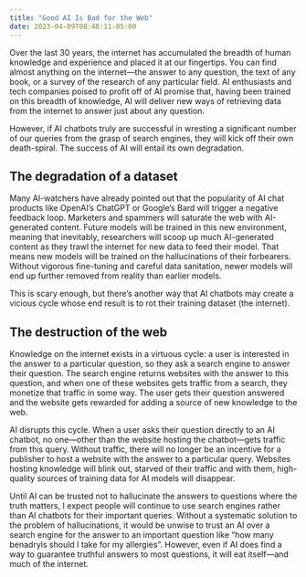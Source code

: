 ```yaml
---
title: "Good AI Is Bad for the Web"
date: 2023-04-09T00:48:11-05:00
---
```


Over the last 30 years, the internet has accumulated the breadth of human knowledge and experience and placed it at our fingertips. You can find almost anything on the internet—the answer to any question, the text of any book, or a survey of the research of any particular field. AI enthusiasts and tech companies poised to profit off of AI promise that, having been trained on this breadth of knowledge, AI will deliver new ways of retrieving data from the internet to answer just about any question.

However, if AI chatbots truly are successful in wresting a significant number of our queries from the grasp of search engines, they will kick off their own death-spiral. The success of AI will entail its own degradation.

## The degradation of a dataset
Many AI-watchers have already pointed out that the popularity of AI chat products like OpenAI’s ChatGPT or Google’s Bard will trigger a negative feedback loop. Marketers and spammers will saturate the web with AI-generated content. Future models will be trained in this new environment, meaning that inevitably, researchers will scoop up much AI-generated content as they trawl the internet for new data to feed their model. That means new models will be trained on the hallucinations of their forbearers. Without vigorous fine-tuning and careful data sanitation, newer models will end up further removed from reality than earlier models.

This is scary enough, but there’s another way that AI chatbots may create a vicious cycle whose end result is to rot their training dataset (the internet).

## The destruction of the web
Knowledge on the internet exists in a virtuous cycle: a user is interested in the answer to a particular question, so they ask a search engine to answer their question. The search engine returns websites with the answer to this question, and when one of these websites gets traffic from a search, they monetize that traffic in some way. The user gets their question answered and the website gets rewarded for adding a source of new knowledge to the web.

AI disrupts this cycle. When a user asks their question directly to an AI chatbot, no one—other than the website hosting the chatbot—gets traffic from this query. Without traffic, there will no longer be an incentive for a publisher to host a website with the answer to a particular query. Websites hosting knowledge will blink out, starved of their traffic and with them, high-quality sources of training data for AI models will disappear.

Until AI can be trusted not to hallucinate the answers to questions where the truth matters, I expect people will continue to use search engines rather than AI chatbots for their important queries. Without a systematic solution to the problem of hallucinations, it would be unwise to trust an AI over a search engine for the answer to an important question like “how many benadryls should I take for my allergies”. However, even if AI does find a way to guarantee truthful answers to most questions, it will eat itself—and much of the internet.